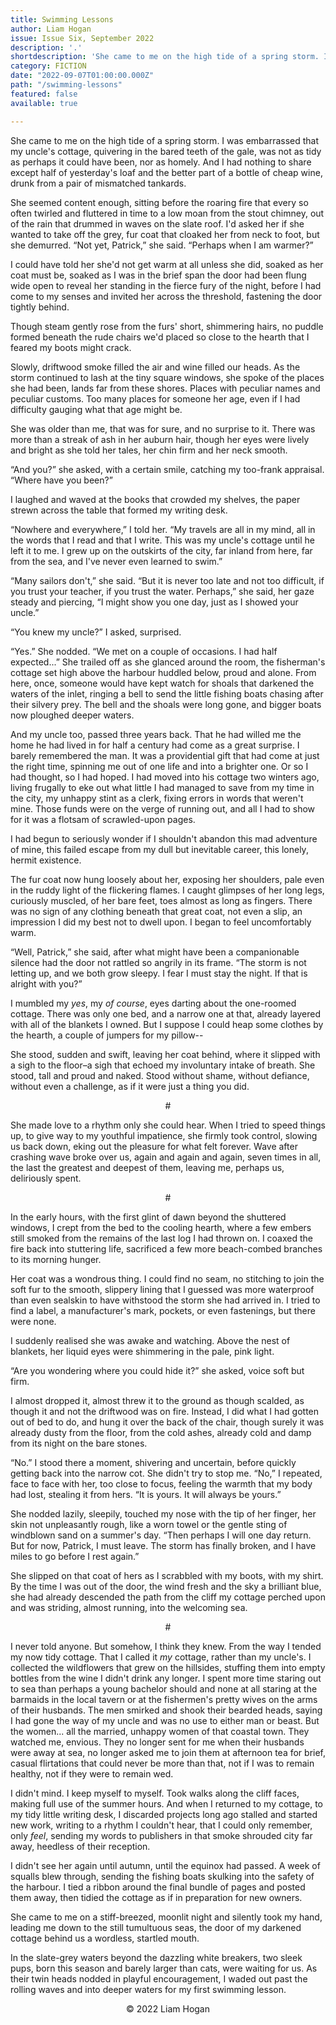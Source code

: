 ```yaml
---
title: Swimming Lessons
author: Liam Hogan
issue: Issue Six, September 2022
description: '.'
shortdescription: 'She came to me on the high tide of a spring storm. I was embarrassed that my uncle&#39;s cottage, quivering in the bared teeth of the gale, was not as tidy as perhaps it could have been, nor as homely. And I had nothing to share except half of yesterday&#39;s loaf and the better part of a bottle of cheap wine, drunk from a pair of mismatched tankards. <p>She seemed content enough, sitting before the roaring fire that every so often twirled and fluttered in time to a low moan from the stout chimney, out of the rain that drummed in waves on the slate roof. I&#39;d asked her if she wanted to take off the grey, fur coat that cloaked her from neck to foot, but she demurred. “Not yet, Patrick,” she said. “Perhaps when I am warmer?”</p>'
category: FICTION
date: "2022-09-07T01:00:00.000Z"
path: "/swimming-lessons"
featured: false
available: true

---
```


She came to me on the high tide of a spring storm. I was embarrassed that my uncle's cottage, quivering in the bared teeth of the gale, was not as tidy as perhaps it could have been, nor as homely. And I had nothing to share except half of yesterday's loaf and the better part of a bottle of cheap wine, drunk from a pair of mismatched tankards.

She seemed content enough, sitting before the roaring fire that every so often twirled and fluttered in time to a low moan from the stout chimney, out of the rain that drummed in waves on the slate roof. I'd asked her if she wanted to take off the grey, fur coat that cloaked her from neck to foot, but she demurred. “Not yet, Patrick,” she said. “Perhaps when I am warmer?”

I could have told her she'd not get warm at all unless she did, soaked as her coat must be, soaked as I was in the brief span the door had been flung wide open to reveal her standing in the fierce fury of the night, before I had come to my senses and invited her across the threshold, fastening the door tightly behind.

Though steam gently rose from the furs' short, shimmering hairs, no puddle formed beneath the rude chairs we'd placed so close to the hearth that I feared my boots might crack.

Slowly, driftwood smoke filled the air and wine filled our heads. As the storm continued to lash at the tiny square windows, she spoke of the places she had been, lands far from these shores. Places with peculiar names and peculiar customs. Too many places for someone her age, even if I had difficulty gauging what that age might be.

She was older than me, that was for sure, and no surprise to it. There was more than a streak of ash in her auburn hair, though her eyes were lively and bright as she told her tales, her chin firm and her neck smooth.

“And you?” she asked, with a certain smile, catching my too-frank appraisal. “Where have you been?”

I laughed and waved at the books that crowded my shelves, the paper strewn across the table that formed my writing desk.

“Nowhere and everywhere,” I told her. “My travels are all in my mind, all in the words that I read and that I write. This was my uncle's cottage until he left it to me. I grew up on the outskirts of the city, far inland from here, far from the sea, and I've never even learned to swim.”

“Many sailors don't,” she said. “But it is never too late and not too difficult, if you trust your teacher, if you trust the water. Perhaps,” she said, her gaze steady and piercing, “I might show you one day, just as I showed your uncle.”

“You knew my uncle?” I asked, surprised.

“Yes.” She nodded. “We met on a couple of occasions. I had half expected...” She trailed off as she glanced around the room, the fisherman's cottage set high above the harbour huddled below, proud and alone. From here, once, someone would have kept watch for shoals that darkened the waters of the inlet, ringing a bell to send the little fishing boats chasing after their silvery prey. The bell and the shoals were long gone, and bigger boats now ploughed deeper waters.

And my uncle too, passed three years back. That he had willed me the home he had lived in for half a century had come as a great surprise. I barely remembered the man. It was a providential gift that had come at just the right time, spinning me out of one life and into a brighter one. Or so I had thought, so I had hoped. I had moved into his cottage two winters ago, living frugally to eke out what little I had managed to save from my time in the city, my unhappy stint as a clerk, fixing errors in words that weren't mine. Those funds were on the verge of running out, and all I had to show for it was a flotsam of scrawled-upon pages.

I had begun to seriously wonder if I shouldn't abandon this mad adventure of mine, this failed escape from my dull but inevitable career, this lonely, hermit existence.

The fur coat now hung loosely about her, exposing her shoulders, pale even in the ruddy light of the flickering flames. I caught glimpses of her long legs, curiously muscled, of her bare feet, toes almost as long as fingers. There was no sign of any clothing beneath that great coat, not even a slip, an impression I did my best not to dwell upon. I began to feel uncomfortably warm.

“Well, Patrick,” she said, after what might have been a companionable silence had the door not rattled so angrily in its frame. “The storm is not letting up, and we both grow sleepy. I fear I must stay the night. If that is alright with you?”

I mumbled my *yes*, my *of course*, eyes darting about the one-roomed cottage. There was only one bed, and a narrow one at that, already layered with all of the blankets I owned. But I suppose I could heap some clothes by the hearth, a couple of jumpers for my pillow--

She stood, sudden and swift, leaving her coat behind, where it slipped with a sigh to the floor–a sigh that echoed my involuntary intake of breath. She stood, tall and proud and naked. Stood without shame, without defiance, without even a challenge, as if it were just a thing you did.

<p style="text-align: center;">#</p>

She made love to a rhythm only she could hear. When I tried to speed things up, to give way to my youthful impatience, she firmly took control, slowing us back down, eking out the pleasure for what felt forever. Wave after crashing wave broke over us, again and again and again, seven times in all, the last the greatest and deepest of them, leaving me, perhaps us, deliriously spent.

<p style="text-align: center;">#</p>

In the early hours, with the first glint of dawn beyond the shuttered windows, I crept from the bed to the cooling hearth, where a few embers still smoked from the remains of the last log I had thrown on. I coaxed the fire back into stuttering life, sacrificed a few more beach-combed branches to its morning hunger.

Her coat was a wondrous thing. I could find no seam, no stitching to join the soft fur to the smooth, slippery lining that I guessed was more waterproof than even sealskin to have withstood the storm she had arrived in. I tried to find a label, a manufacturer's mark, pockets, or even fastenings, but there were none.

I suddenly realised she was awake and watching. Above the nest of blankets, her liquid eyes were shimmering in the pale, pink light.

“Are you wondering where you could hide it?” she asked, voice soft but firm.

I almost dropped it, almost threw it to the ground as though scalded, as though it and not the driftwood was on fire. Instead, I did what I had gotten out of bed to do, and hung it over the back of the chair, though surely it was already dusty from the floor, from the cold ashes, already cold and damp from its night on the bare stones.

“No.” I stood there a moment, shivering and uncertain, before quickly getting back into the narrow cot. She didn't try to stop me. “No,” I repeated, face to face with her, too close to focus, feeling the warmth that my body had lost, stealing it from hers. “It is yours. It will always be yours.”

She nodded lazily, sleepily, touched my nose with the tip of her finger, her skin not unpleasantly rough, like a worn towel or the gentle sting of windblown sand on a summer's day. “Then perhaps I will one day return. But for now, Patrick, I must leave. The storm has finally broken, and I have miles to go before I rest again.”

She slipped on that coat of hers as I scrabbled with my boots, with my shirt. By the time I was out of the door, the wind fresh and the sky a brilliant blue, she had already descended the path from the cliff my cottage perched upon and was striding, almost running, into the welcoming sea.

<p style="text-align: center;">#</p>

I never told anyone. But somehow, I think they knew. From the way I tended my now tidy cottage. That I called it *my* cottage, rather than my uncle's. I collected the wildflowers that grew on the hillsides, stuffing them into empty bottles from the wine I didn't drink any longer. I spent more time staring out to sea than perhaps a young bachelor should and none at all staring at the barmaids in the local tavern or at the fishermen's pretty wives on the arms of their husbands. The men smirked and shook their bearded heads, saying I had gone the way of my uncle and was no use to either man or beast. But the women... all the married, unhappy women of that coastal town. They watched me, envious. They no longer sent for me when their husbands were away at sea, no longer asked me to join them at afternoon tea for brief, casual flirtations that could never be more than that, not if I was to remain healthy, not if they were to remain wed.

I didn't mind. I keep myself to myself. Took walks along the cliff faces, making full use of the summer hours. And when I returned to my cottage, to my tidy little writing desk, I discarded projects long ago stalled and started new work, writing to a rhythm I couldn't hear, that I could only remember, only *feel*, sending my words to publishers in that smoke shrouded city far away, heedless of their reception.

I didn't see her again until autumn, until the equinox had passed. A week of squalls blew through, sending the fishing boats skulking into the safety of the harbour. I tied a ribbon around the final bundle of pages and posted them away, then tidied the cottage as if in preparation for new owners.

She came to me on a stiff-breezed, moonlit night and silently took my hand, leading me down to the still tumultuous seas, the door of my darkened cottage behind us a wordless, startled mouth.

In the slate-grey waters beyond the dazzling white breakers, two sleek pups, born this season and barely larger than cats, were waiting for us. As their twin heads nodded in playful encouragement, I waded out past the rolling waves and into deeper waters for my first swimming lesson.


<p style="text-align: center;">© 2022 Liam Hogan</p>